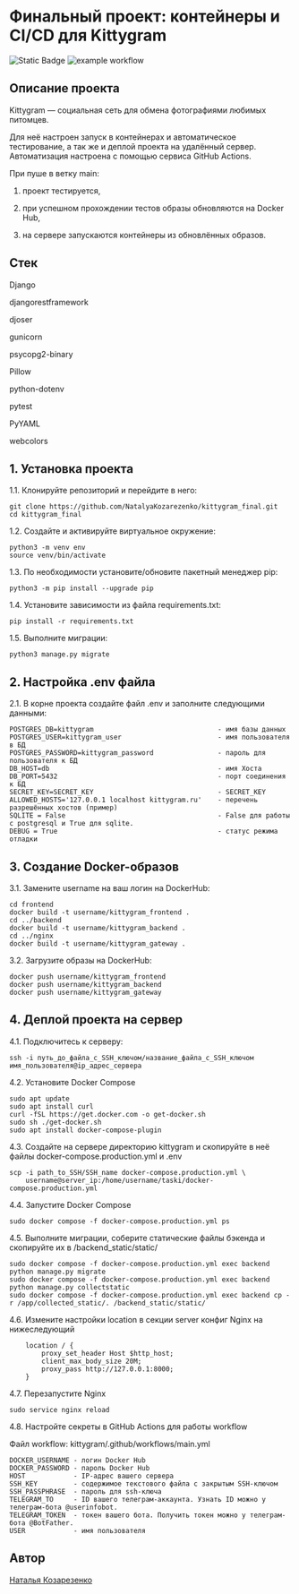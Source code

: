 # Финальный проект: контейнеры и CI/CD для Kittygram
![Static Badge](https://img.shields.io/badge/NatalyaKozarezenko-kittygram_final-kittygram_final)
![example workflow](https://github.com/NatalyaKozarezenko/kittygram_final/actions/workflows/main.yml/badge.svg)

## Описание проекта

Kittygram — социальная сеть для обмена фотографиями любимых питомцев.

Для неё настроен запуск в контейнерах и автоматическое тестирование, а так же и деплой проекта на удалённый сервер.
Автоматизация настроена с помощью сервиса GitHub Actions.

При пуше в ветку main:

1. проект тестируется,

2. при успешном прохождении тестов образы обновляются на Docker Hub,

3. на сервере запускаются контейнеры из обновлённых образов.

## Стек
Django

djangorestframework

djoser

gunicorn

psycopg2-binary

Pillow

python-dotenv

pytest

PyYAML

webcolors

## 1. Установка проекта
1.1. Клонируйте репозиторий и перейдите в него:

```
git clone https://github.com/NatalyaKozarezenko/kittygram_final.git
cd kittygram_final
```

1.2. Cоздайте и активируйте виртуальное окружение:

```
python3 -m venv env
source venv/bin/activate
```

1.3. По необходимости установите/обновите пакетный менеджер pip:

```
python3 -m pip install --upgrade pip
```

1.4. Установите зависимости из файла requirements.txt:

```
pip install -r requirements.txt
```

1.5. Выполните миграции:

```
python3 manage.py migrate
```

## 2. Настройка .env файла
2.1. В корне проекта создайте файл .env и заполните следующими данными:

```
POSTGRES_DB=kittygram                               - имя базы данных
POSTGRES_USER=kittygram_user                        - имя пользователя в БД
POSTGRES_PASSWORD=kittygram_password                - пароль для пользователя к БД
DB_HOST=db                                          - имя Хоста
DB_PORT=5432                                        - порт соединения к БД
SECRET_KEY=SECRET_KEY                               - SECRET_KEY
ALLOWED_HOSTS='127.0.0.1 localhost kittygram.ru'    - перечень разрешённых хостов (пример)
SQLITE = False                                      - False для работы с postgresql и True для sqlite.
DEBUG = True                                        - статус режима отладки  
```

## 3. Создание Docker-образов
3.1. Замените username на ваш логин на DockerHub:

```
cd frontend
docker build -t username/kittygram_frontend .
cd ../backend
docker build -t username/kittygram_backend .
cd ../nginx
docker build -t username/kittygram_gateway .
```
 
3.2. Загрузите образы на DockerHub:

```
docker push username/kittygram_frontend
docker push username/kittygram_backend
docker push username/kittygram_gateway
```

## 4. Деплой проекта на сервер
4.1. Подключитесь к серверу:

```
ssh -i путь_до_файла_с_SSH_ключом/название_файла_с_SSH_ключом имя_пользователя@ip_адрес_сервера
```

4.2. Установите Docker Compose

```
sudo apt update
sudo apt install curl
curl -fSL https://get.docker.com -o get-docker.sh
sudo sh ./get-docker.sh
sudo apt install docker-compose-plugin
```

4.3. Создайте на сервере директорию kittygram и скопируйте в неё файлы docker-compose.production.yml и .env

```
scp -i path_to_SSH/SSH_name docker-compose.production.yml \
    username@server_ip:/home/username/taski/docker-compose.production.yml
```

4.4. Запустите Docker Compose

```
sudo docker compose -f docker-compose.production.yml ps
```

4.5. Выполните миграции, соберите статические файлы бэкенда и скопируйте их в /backend_static/static/

```
sudo docker compose -f docker-compose.production.yml exec backend python manage.py migrate
sudo docker compose -f docker-compose.production.yml exec backend python manage.py collectstatic
sudo docker compose -f docker-compose.production.yml exec backend cp -r /app/collected_static/. /backend_static/static/
```

4.6. Измените настройки location в секции server конфиг Nginx на нижеследующий

```
    location / {
        proxy_set_header Host $http_host;
        client_max_body_size 20M;
        proxy_pass http://127.0.0.1:8000;
    }
```
4.7. Перезапустите Nginx

```
sudo service nginx reload
```

4.8. Настройте секреты в GitHub Actions для работы workflow

Файл workflow: kittygram/.github/workflows/main.yml

```
DOCKER_USERNAME - логин Docker Hub
DOCKER_PASSWORD - пароль Docker Hub
HOST            - IP-адрес вашего сервера
SSH_KEY         - содержимое текстового файла с закрытым SSH-ключом
SSH_PASSPHRASE  - пароль для ssh-ключа
TELEGRAM_TO     - ID вашего телеграм-аккаунта. Узнать ID можно у телеграм-бота @userinfobot. 
TELEGRAM_TOKEN  - токен вашего бота. Получить токен можно у телеграм-бота @BotFather.
USER            - имя пользователя
```

## Автор
[Наталья Козарезенко](https://github.com/NatalyaKozarezenko/)